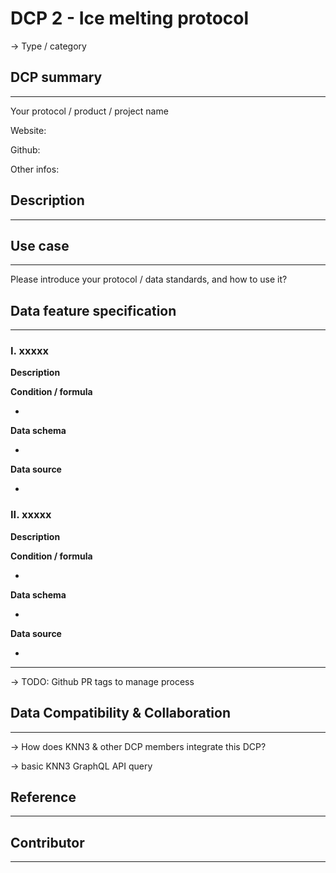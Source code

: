 # DCP 2 - Ice melting protocol

→ Type / category

## DCP summary

---

Your protocol / product / project name

Website:

Github:

Other infos:

## Description

---

## Use case

---

Please introduce your protocol / data standards, and how to use it?


## Data feature specification

---

### **I. xxxxx**

**Description**

**Condition / formula** 

- 

**Data schema**

- 

**Data source**

- 

### **II. xxxxx**

**Description**

**Condition / formula** 

- 

**Data schema**

- 

**Data source**

- 



---

→ TODO: Github PR tags to manage process

## Data Compatibility & Collaboration

---

→ How does KNN3 & other DCP members integrate this DCP?

→ basic KNN3 GraphQL API query

## Reference

---


## Contributor

---
